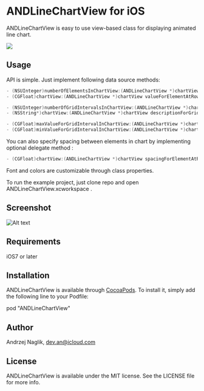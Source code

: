 # ANDLineChartView for iOS

ANDLineChartView is easy to use view-based class for displaying animated line chart.

![](https://raw.github.com/anaglik/ANDLineChartView/master/example.gif)

## Usage

API is simple. Just implement following data source methods:

``` objective-c
- (NSUInteger)numberOfElementsInChartView:(ANDLineChartView *)chartView;
- (CGFloat)chartView:(ANDLineChartView *)chartView valueForElementAtRow:(NSUInteger)row;

- (NSUInteger)numberOfGridIntervalsInChartView:(ANDLineChartView *)chartView;
- (NSString*)chartView:(ANDLineChartView *)chartView descriptionForGridIntervalValue:(CGFloat)interval;

- (CGFloat)maxValueForGridIntervalInChartView:(ANDLineChartView *)chartView;
- (CGFloat)minValueForGridIntervalInChartView:(ANDLineChartView *)chartView;
```

You can also specify spacing between elements in chart by implementing optional delegate method :
``` objective-c
- (CGFloat)chartView:(ANDLineChartView *)chartView spacingForElementAtRow:(NSUInteger)row
```
Font and colors are customizable through class properties.

To run the example project, just clone repo and open ANDLineChartView.xcworkspace .

## Screenshot

![Alt text](https://raw.github.com/anaglik/ANDLineChartView/master/screen1.png)

## Requirements

iOS7 or later

## Installation

ANDLineChartView is available through [CocoaPods](http://cocoapods.org). To install
it, simply add the following line to your Podfile:

pod "ANDLineChartView"

## Author

Andrzej Naglik, dev.an@icloud.com

## License

ANDLineChartView is available under the MIT license. See the LICENSE file for more info.
